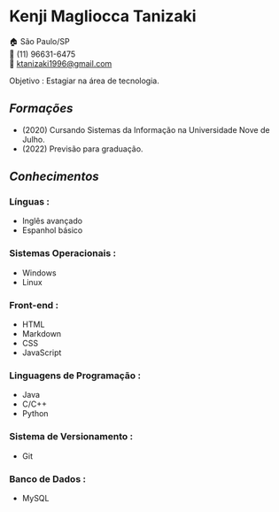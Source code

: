 # Kenji Magliocca Tanizaki

:house: São Paulo/SP <br>
:iphone: (11) 96631-6475 <br>
:incoming_envelope: ktanizaki1996@gmail.com

Objetivo : Estagiar na área de tecnologia. <br>

## *Formações*

* (2020) Cursando Sistemas da Informação na Universidade Nove de Julho.
* (2022) Previsão para graduação. 

## *Conhecimentos*

### Línguas :

* Inglês avançado <br>
* Espanhol básico <br>

### Sistemas Operacionais :

* Windows
* Linux

### Front-end :

* HTML
* Markdown
* CSS
* JavaScript

### Linguagens de Programação :

* Java
* C/C++
* Python

### Sistema de Versionamento :

* Git

### Banco de Dados :

* MySQL














